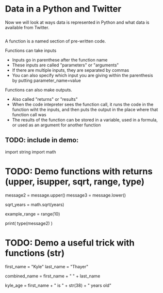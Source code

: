 # Data in a Python and Twitter

Now we will look at ways data is represented in Python and what data is available from Twitter.

```{tableofcontents}
```

A function is a named section of pre-written code.

Functions can take inputs
* Inputs go in parenthese after the function name
* These inputs are called "parameters" or "arguments"
* If there are multiple inputs, they are separated by commas
* You can also specify which input you are giving within the parenthesis by putting parameter_name=value

Functions can also make outputs.
* Also called "returns" or "results"
* When the code intepreter sees the function call, it runs the code in the function wiht the inputs, and then puts the output in the place where that function call was
* The results of the function can be stored in a variable, used in a formula, or used as an argument for another function

## TODO: include in demo:

import string
import math

# TODO: Demo functions with returns (upper, isupper, sqrt, range, type)
message2 = message.upper()
message3 = message.lower()

sqrt_years = math.sqrt(years)

example_range = range(10)

print( type(message2) )

# TODO: Demo a useful trick with functions (str)
first_name = "Kyle"
last_name = "Thayer"

combined_name = first_name + " " + last_name

kyle_age = first_name + " is " + str(38) + " years old"
